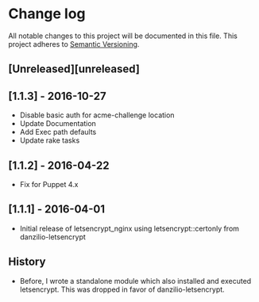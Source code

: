 # Change log
All notable changes to this project will be documented in this file. This project adheres to [Semantic Versioning](http://semver.org/).

## [Unreleased][unreleased]

## [1.1.3] - 2016-10-27
* Disable basic auth for acme-challenge location
* Update Documentation
* Add Exec path defaults
* Update rake tasks

## [1.1.2] - 2016-04-22
* Fix for Puppet 4.x

## [1.1.1] - 2016-04-01
* Initial release of letsencrypt_nginx using letsencrypt::certonly from danzilio-letsencrypt

## History
* Before, I wrote a standalone module which also installed and executed letsencrypt. This was dropped in favor of danzilio-letsencrypt.
